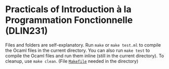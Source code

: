 # Practicals of Introduction à la Programmation Fonctionnelle (DLIN231)

Files and folders are self-explanatory.
Run `make` or `make test.ml` to compile the Ocaml files in the current directory.
You can also run `make test` to compile the Ocaml files and run them inline (still in the current directory).
To cleanup, use `make clean`.
(File [`Makefile`](https://github.com/Wubpooz/IPF/Makefile) needed in the directory)
